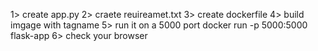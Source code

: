 1> create app.py 
2> craete reuireamet.txt
3> create dockerfile 
4> build imgage with tagname
5> run it on a 5000 port 
    docker run -p 5000:5000 flask-app
6> check your browser
